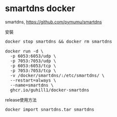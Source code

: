 # smartdns docker

smartdns,
https://github.com/pymumu/smartdns

安裝
<pre>
docker stop smartdns && docker rm smartdns

docker run -d \
  -p 6053:6053/udp \
  -p 7053:7053/udp \
  -p 6053:6053/tcp \
  -p 7053:7053/tcp \
  -v /docker/smartdns/:/etc/smartdns/ \
  --restart=always \
  --name=smartdns \
  ghcr.io/guhill1/docker-smartdns
</pre>

release使用方法
<pre>
docker import snartdns.tar smartdns
</pre>
